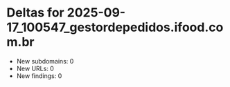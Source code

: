 # Deltas for 2025-09-17_100547_gestordepedidos.ifood.com.br
- New subdomains: 0
- New URLs: 0
- New findings: 0
